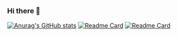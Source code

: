 ### Hi there 👋
[![Anurag's GitHub stats](https://github-readme-stats.vercel.app/api?username=engrnonny&show_icons=true&theme=merko)](https://github.com/anuraghazra/github-readme-stats)
[![Readme Card](https://github-readme-stats.vercel.app/api/pin?username=engrnonny&repo=Anotech)](https://github.com/anuraghazra/github-readme-stats)
[![Readme Card](https://github-readme-stats.vercel.app/api/pin?username=engrnonny&repo=nessa)](https://github.com/anuraghazra/github-readme-stats)
<!--
**engrnonny/engrnonny** is a ✨ _special_ ✨ repository because its `README.md` (this file) appears on your GitHub profile.

Here are some ideas to get you started:

- 🔭 I’m currently working on ...
- 🌱 I’m currently learning ...
- 👯 I’m looking to collaborate on ...
- 🤔 I’m looking for help with ...
- 💬 Ask me about ...
- 📫 How to reach me: ...
- 😄 Pronouns: ...
- ⚡ Fun fact: ...
-->
